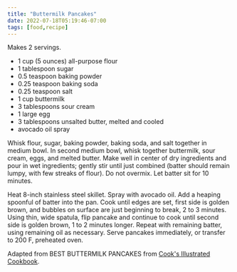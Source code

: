 ```yaml
---
title: "Buttermilk Pancakes"
date: 2022-07-18T05:19:46-07:00
tags: [food,recipe]
---
```

Makes 2 servings.

* 1 cup (5 ounces) all-purpose flour
* 1 tablespoon sugar
* 0.5 teaspoon baking powder
* 0.25 teaspoon baking soda
* 0.25 teaspoon salt
* 1 cup buttermilk
* 3 tablespoons sour cream
* 1 large egg
* 3 tablespoons unsalted butter, melted and cooled
* avocado oil spray

Whisk flour, sugar, baking powder, baking soda, and salt together in medium bowl.
In second medium bowl, whisk together buttermilk,
sour cream, eggs, and melted butter.
Make well in center of dry ingredients and pour in wet ingredients;
gently stir until just combined (batter should remain lumpy,
with few streaks of flour).
Do not overmix.
Let batter sit for 10 minutes.

Heat 8-inch stainless steel skillet.
Spray with avocado oil.
Add a heaping spoonful of batter into the pan.
Cook until edges are set, first side is golden brown, and
bubbles on surface are just beginning to break, 2 to 3 minutes.
Using thin, wide spatula, flip pancake and continue to cook until
second side is golden brown, 1 to 2 minutes longer.
Repeat with remaining batter, using remaining oil as necessary.
Serve pancakes immediately, or transfer to 200 F, preheated oven.

Adapted from BEST BUTTERMILK PANCAKES from [Cook's Illustrated Cookbook][1].

[1]: https://www.amazon.com/Cooks-Illustrated-Cookbook-Americas-Magazine/dp/1933615893/
